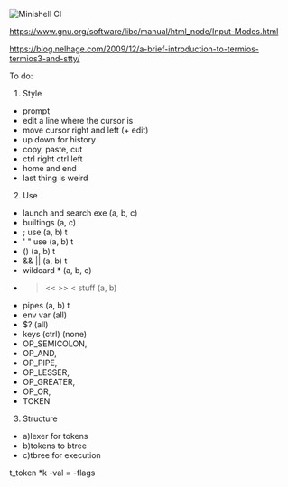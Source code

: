 ![Minishell CI](https://github.com/ClemaX/minishell/workflows/Minishell%20CI/badge.svg?branch=new)

https://www.gnu.org/software/libc/manual/html_node/Input-Modes.html

https://blog.nelhage.com/2009/12/a-brief-introduction-to-termios-termios3-and-stty/


To do:

1) Style
- prompt
- edit a line where the cursor is
- move cursor right and left (+ edit)
- up down for history
- copy, paste, cut
- ctrl right ctrl left
- home and end
- last thing is weird


2) Use
- launch and search exe (a, b, c)
- builtings (a, c)
- ; use (a, b) t
- ' " use (a, b) t
- () (a, b) t
- && || (a, b) t
- wildcard * (a, b, c)
- > << >> < stuff (a, b)
- pipes (a, b) t
- env var (all)
- $? (all)
- keys (ctrl) (none)
- OP_SEMICOLON,
- OP_AND,
- OP_PIPE,
- OP_LESSER,
- OP_GREATER,
- OP_OR,
- TOKEN


3) Structure
- a)lexer for tokens
- b)tokens to btree
- c)tbree for execution

t_token *k
-val =
-flags
